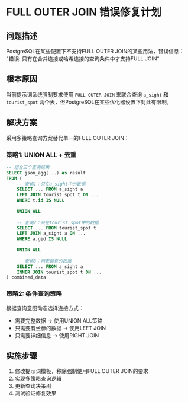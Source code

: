 # FULL OUTER JOIN 错误修复计划

## 问题描述
PostgreSQL在某些配置下不支持FULL OUTER JOIN的某些用法，错误信息：
"错误: 只有在合并连接或哈希连接的查询条件中才支持FULL JOIN"

## 根本原因
当前提示词系统强制要求使用 `FULL OUTER JOIN` 来联合查询 `a_sight` 和 `tourist_spot` 两个表，但PostgreSQL在某些优化器设置下对此有限制。

## 解决方案
采用多策略查询方案替代单一的FULL OUTER JOIN：

### 策略1: UNION ALL + 去重
```sql
-- 组合三个查询结果
SELECT json_agg(...) as result
FROM (
    -- 查询1：只在a_sight中的数据
    SELECT ... FROM a_sight a 
    LEFT JOIN tourist_spot t ON ... 
    WHERE t.id IS NULL
    
    UNION ALL
    
    -- 查询2：只在tourist_spot中的数据  
    SELECT ... FROM tourist_spot t
    LEFT JOIN a_sight a ON ...
    WHERE a.gid IS NULL
    
    UNION ALL
    
    -- 查询3：两表都有的数据
    SELECT ... FROM a_sight a
    INNER JOIN tourist_spot t ON ...
) combined_data
```

### 策略2: 条件查询策略
根据查询意图动态选择连接方式：
- 需要完整数据 → 使用UNION ALL策略
- 只需要有坐标的数据 → 使用LEFT JOIN
- 只需要详细信息 → 使用RIGHT JOIN

## 实施步骤
1. 修改提示词模板，移除强制使用FULL OUTER JOIN的要求
2. 实现多策略查询逻辑
3. 更新查询决策树
4. 测试验证修复效果
